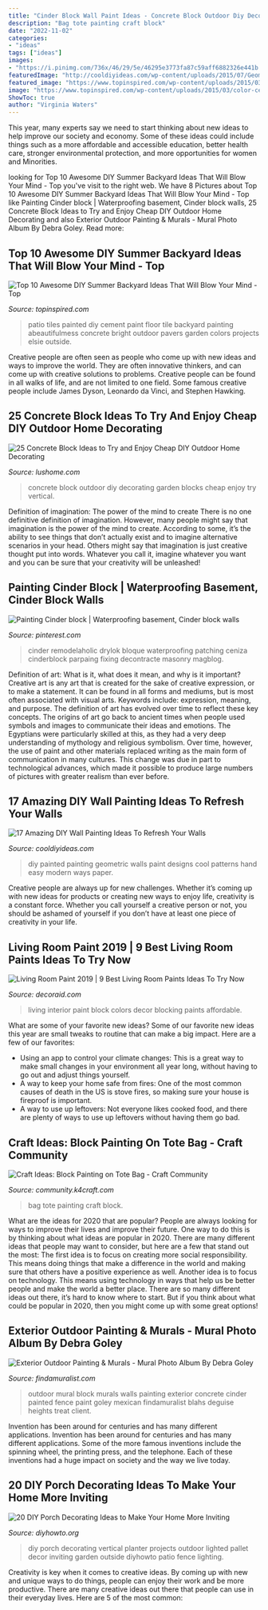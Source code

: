 ```yaml
---
title: "Cinder Block Wall Paint Ideas - Concrete Block Outdoor Diy Decorating Garden Blocks Cheap Enjoy Try Vertical"
description: "Bag tote painting craft block"
date: "2022-11-02"
categories:
- "ideas"
tags: ["ideas"]
images:
- "https://i.pinimg.com/736x/46/29/5e/46295e3773fa87c59aff6882326e441b.jpg"
featuredImage: "http://cooldiyideas.com/wp-content/uploads/2015/07/Geometric-Painted-Wall.jpg"
featured_image: "https://www.topinspired.com/wp-content/uploads/2015/03/color-cement-tiles.jpg"
image: "https://www.topinspired.com/wp-content/uploads/2015/03/color-cement-tiles.jpg"
ShowToc: true
author: "Virginia Waters"
---
```



This year, many experts say we need to start thinking about new ideas to help improve our society and economy. Some of these ideas could include things such as a more affordable and accessible education, better health care, stronger environmental protection, and more opportunities for women and Minorities.

	

		
looking for Top 10 Awesome DIY Summer Backyard Ideas That Will Blow Your Mind - Top you've visit to the right web. We have 8 Pictures about Top 10 Awesome DIY Summer Backyard Ideas That Will Blow Your Mind - Top like Painting Cinder block | Waterproofing basement, Cinder block walls, 25 Concrete Block Ideas to Try and Enjoy Cheap DIY Outdoor Home Decorating and also Exterior Outdoor Painting &amp; Murals - Mural Photo Album By Debra Goley. Read more:
		
    
## Top 10 Awesome DIY Summer Backyard Ideas That Will Blow Your Mind - Top

<img loading=lazy src="https://www.topinspired.com/wp-content/uploads/2015/03/color-cement-tiles.jpg" onerror="this.onerror=null;this.src='https://tse4.mm.bing.net/th?id=OIP.NbzZpPe-YBHyrHmWgm3NrgHaE7&amp;pid=15.1';" alt="Top 10 Awesome DIY Summer Backyard Ideas That Will Blow Your Mind - Top">

_Source: topinspired.com_

>patio tiles painted diy cement paint floor tile backyard painting abeautifulmess concrete bright outdoor pavers garden colors projects elsie outside. 

	

Creative people are often seen as people who come up with new ideas and ways to improve the world. They are often innovative thinkers, and can come up with creative solutions to problems. Creative people can be found in all walks of life, and are not limited to one field. Some famous creative people include James Dyson, Leonardo da Vinci, and Stephen Hawking.

    
## 25 Concrete Block Ideas To Try And Enjoy Cheap DIY Outdoor Home Decorating

<img loading=lazy src="https://www.lushome.com/wp-content/uploads/2017/08/vertical-garden-concrete-blocks-1.jpg" onerror="this.onerror=null;this.src='https://tse1.mm.bing.net/th?id=OIP.opZTdZUBubes6iZLQtNPswHaJ0&amp;pid=15.1';" alt="25 Concrete Block Ideas to Try and Enjoy Cheap DIY Outdoor Home Decorating">

_Source: lushome.com_

>concrete block outdoor diy decorating garden blocks cheap enjoy try vertical. 

	

Definition of imagination: The power of the mind to create
There is no one definitive definition of imagination. However, many people might say that imagination is the power of the mind to create. According to some, it’s the ability to see things that don’t actually exist and to imagine alternative scenarios in your head. Others might say that imagination is just creative thought put into words. Whatever you call it, imagine whatever you want and you can be sure that your creativity will be unleashed!

    
## Painting Cinder Block | Waterproofing Basement, Cinder Block Walls

<img loading=lazy src="https://i.pinimg.com/736x/46/29/5e/46295e3773fa87c59aff6882326e441b.jpg" onerror="this.onerror=null;this.src='https://tse1.mm.bing.net/th?id=OIP.3Qqstrjv1xnA0P5olpCQCgHaOn&amp;pid=15.1';" alt="Painting Cinder block | Waterproofing basement, Cinder block walls">

_Source: pinterest.com_

>cinder remodelaholic drylok bloque waterproofing patching ceniza cinderblock parpaing fixing decontracte masonry magblog. 

	

Definition of art: What is it, what does it mean, and why is it important?
Creative art is any art that is created for the sake of creative expression, or to make a statement. It can be found in all forms and mediums, but is most often associated with visual arts. Keywords include: expression, meaning, and purpose. The definition of art has evolved over time to reflect these key concepts.
The origins of art go back to ancient times when people used symbols and images to communicate their ideas and emotions. The Egyptians were particularly skilled at this, as they had a very deep understanding of mythology and religious symbolism. Over time, however, the use of paint and other materials replaced writing as the main form of communication in many cultures. This change was due in part to technological advances, which made it possible to produce large numbers of pictures with greater realism than ever before.

    
## 17 Amazing DIY Wall Painting Ideas To Refresh Your Walls

<img loading=lazy src="http://cooldiyideas.com/wp-content/uploads/2015/07/Geometric-Painted-Wall.jpg" onerror="this.onerror=null;this.src='https://tse4.mm.bing.net/th?id=OIP.KtfJW7N6ozbgwTXMHZdMMgHaFj&amp;pid=15.1';" alt="17 Amazing DIY Wall Painting Ideas To Refresh Your Walls">

_Source: cooldiyideas.com_

>diy painted painting geometric walls paint designs cool patterns hand easy modern ways paper. 

	

Creative people are always up for new challenges. Whether it’s coming up with new ideas for products or creating new ways to enjoy life, creativity is a constant force. Whether you call yourself a creative person or not, you should be ashamed of yourself if you don’t have at least one piece of creativity in your life.

    
## Living Room Paint 2019 | 9 Best Living Room Paints Ideas To Try Now

<img loading=lazy src="https://www.decoraid.com/wp-content/uploads/2018/07/color-block-living-room-paints-ideas-guide.jpg" onerror="this.onerror=null;this.src='https://tse2.mm.bing.net/th?id=OIP.XK_pIX72gwBVl62IL8_5DQHaE7&amp;pid=15.1';" alt="Living Room Paint 2019 | 9 Best Living Room Paints Ideas To Try Now">

_Source: decoraid.com_

>living interior paint block colors decor blocking paints affordable. 

	

What are some of your favorite new ideas?
Some of our favorite new ideas this year are small tweaks to routine that can make a big impact. Here are a few of our favorites: 
- Using an app to control your climate changes: This is a great way to make small changes in your environment all year long, without having to go out and adjust things yourself. 
- A way to keep your home safe from fires: One of the most common causes of death in the US is stove fires, so making sure your house is fireproof is important. 
- A way to use up leftovers: Not everyone likes cooked food, and there are plenty of ways to use up leftovers without having them go bad.

    
## Craft Ideas: Block Painting On Tote Bag - Craft Community

<img loading=lazy src="http://community.k4craft.com/wp-content/uploads/2017/07/Block-print-ideas-7.jpg" onerror="this.onerror=null;this.src='https://tse3.mm.bing.net/th?id=OIP.QeaUSxYavieCbABc_detuQHaGf&amp;pid=15.1';" alt="Craft Ideas: Block Painting on Tote Bag - Craft Community">

_Source: community.k4craft.com_

>bag tote painting craft block. 

	

What are the ideas for 2020 that are popular?
People are always looking for ways to improve their lives and improve their future. One way to do this is by thinking about what ideas are popular in 2020. There are many different ideas that people may want to consider, but here are a few that stand out the most: 
The first idea is to focus on creating more social responsibility. This means doing things that make a difference in the world and making sure that others have a positive experience as well. Another idea is to focus on technology. This means using technology in ways that help us be better people and make the world a better place. 
There are so many different ideas out there, it’s hard to know where to start. But if you think about what could be popular in 2020, then you might come up with some great options!

    
## Exterior Outdoor Painting &amp; Murals - Mural Photo Album By Debra Goley

<img loading=lazy src="https://www.findamuralist.com/photos/main/1281-6-goley-outdoor-mural.jpg" onerror="this.onerror=null;this.src='https://tse2.mm.bing.net/th?id=OIP.7VTPpDn-UYLUPz8dGRnWywHaJ4&amp;pid=15.1';" alt="Exterior Outdoor Painting &amp; Murals - Mural Photo Album By Debra Goley">

_Source: findamuralist.com_

>outdoor mural block murals walls painting exterior concrete cinder painted fence paint goley mexican findamuralist blahs deguise heights treat client. 

	

Invention has been around for centuries and has many different applications.
Invention has been around for centuries and has many different applications. Some of the more famous inventions include the spinning wheel, the printing press, and the telephone. Each of these inventions had a huge impact on society and the way we live today.

    
## 20 DIY Porch Decorating Ideas To Make Your Home More Inviting

<img loading=lazy src="http://www.diyhowto.org/wp-content/uploads/DIY-Lighted-Vertical-Planter-Wall-20-DIY-Porch-Decorating-Ideas-Projects-DIYHowto.jpg" onerror="this.onerror=null;this.src='https://tse2.mm.bing.net/th?id=OIP.X1AWllCUVWD_GoupggJNMwHaKD&amp;pid=15.1';" alt="20 DIY Porch Decorating Ideas to Make Your Home More Inviting">

_Source: diyhowto.org_

>diy porch decorating vertical planter projects outdoor lighted pallet decor inviting garden outside diyhowto patio fence lighting. 

	

Creativity is key when it comes to creative ideas. By coming up with new and unique ways to do things, people can enjoy their work and be more productive. There are many creative ideas out there that people can use in their everyday lives. Here are 5 of the most common: 

